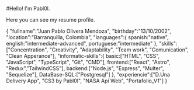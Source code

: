 #Hello! I'm Pabl0l. 

Here you can see my resume profile.

{
"fullname":"Juan Pablo Olivera Mendoza",
"birthday":"13/10/2002",
"location":"Barranquilla, Colombia",
"languages":{
spanish:"native",
english:"intermediate-advanced",
portuguese:"intermediate"
},
"skills":["Concentration", "Creativity", "Adaptability", "Team work", "Comunication", "Clean Apperance"],
"informatic-skills":{
basic:["HTML", "CSS", "JavaScript", "TypeScript", "Git", "CMD"],
frontend:["React", "Astro", "Redux","TailwindCSS"],
backend:["Node.js", "Express", "Multer", "Sequelize"],
DataBase-SQL:["Postgresql"]
},
"experiencie":["D.Una Delivery App", "CS3 by Pabl0l", "NASA Api Web", "Portafolio_V1"]
}
